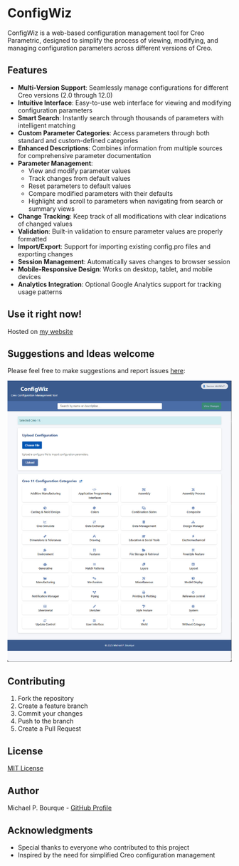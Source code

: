 # ConfigWiz

ConfigWiz is a web-based configuration management tool for Creo Parametric, designed to simplify the process of viewing, modifying, and managing configuration parameters across different versions of Creo.

## Features

- **Multi-Version Support**: Seamlessly manage configurations for different Creo versions (2.0 through 12.0)
- **Intuitive Interface**: Easy-to-use web interface for viewing and modifying configuration parameters
- **Smart Search**: Instantly search through thousands of parameters with intelligent matching
- **Custom Parameter Categories**: Access parameters through both standard and custom-defined categories
- **Enhanced Descriptions**: Combines information from multiple sources for comprehensive parameter documentation
- **Parameter Management**:
  - View and modify parameter values
  - Track changes from default values
  - Reset parameters to default values
  - Compare modified parameters with their defaults
  - Highlight and scroll to parameters when navigating from search or summary views
- **Change Tracking**: Keep track of all modifications with clear indications of changed values
- **Validation**: Built-in validation to ensure parameter values are properly formatted
- **Import/Export**: Support for importing existing config.pro files and exporting changes
- **Session Management**: Automatically saves changes to browser session
- **Mobile-Responsive Design**: Works on desktop, tablet, and mobile devices
- **Analytics Integration**: Optional Google Analytics support for tracking usage patterns

## Use it right now!
Hosted on [my website](https://ptcuserboston.org/configwiz)

## Suggestions and Ideas welcome
Please feel free to make suggestions and report issues [here](https://github.com/mbourque/configwiz2/issues): 

![ConfigWiz Interface](sample-screen.jpg)

## Contributing

1. Fork the repository
2. Create a feature branch
3. Commit your changes
4. Push to the branch
5. Create a Pull Request

## License

[MIT License](LICENSE)

## Author

Michael P. Bourque - [GitHub Profile](https://github.com/mbourque)

## Acknowledgments

- Special thanks to everyone who contributed to this project
- Inspired by the need for simplified Creo configuration management 

